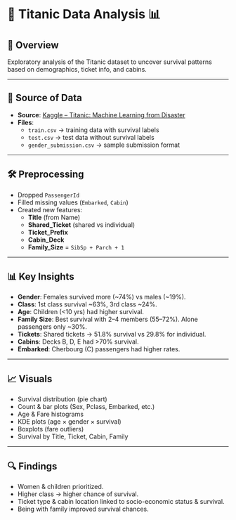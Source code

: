 # 🚢 Titanic Data Analysis 📊

## 📌 Overview
Exploratory analysis of the Titanic dataset to uncover survival patterns based on demographics, ticket info, and cabins.  

---

## 📂 Source of Data
- **Source**: [Kaggle – Titanic: Machine Learning from Disaster](https://www.kaggle.com/competitions/titanic/data)  
- **Files**:  
  - `train.csv` → training data with survival labels  
  - `test.csv` → test data without survival labels  
  - `gender_submission.csv` → sample submission format  

---

## 🛠️ Preprocessing
- Dropped `PassengerId`  
- Filled missing values (`Embarked`, `Cabin`)  
- Created new features:  
  - **Title** (from Name)  
  - **Shared_Ticket** (shared vs individual)  
  - **Ticket_Prefix**  
  - **Cabin_Deck**  
  - **Family_Size** = `SibSp + Parch + 1`  

---

## 📊 Key Insights
- **Gender**: Females survived more (~74%) vs males (~19%).  
- **Class**: 1st class survival ~63%, 3rd class ~24%.  
- **Age**: Children (<10 yrs) had higher survival.  
- **Family Size**: Best survival with 2–4 members (55–72%). Alone passengers only ~30%.  
- **Tickets**: Shared tickets → 51.8% survival vs 29.8% for individual.  
- **Cabins**: Decks B, D, E had >70% survival.  
- **Embarked**: Cherbourg (C) passengers had higher rates.  

---

## 📈 Visuals
- Survival distribution (pie chart)  
- Count & bar plots (Sex, Pclass, Embarked, etc.)  
- Age & Fare histograms  
- KDE plots (age × gender × survival)  
- Boxplots (fare outliers)  
- Survival by Title, Ticket, Cabin, Family  

---

## 🔍 Findings
- Women & children prioritized.  
- Higher class → higher chance of survival.  
- Ticket type & cabin location linked to socio-economic status & survival.  
- Being with family improved survival chances.  
